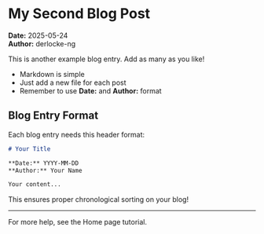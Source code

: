 # My Second Blog Post

**Date:** 2025-05-24  
**Author:** derlocke-ng

This is another example blog entry. Add as many as you like!

- Markdown is simple
- Just add a new file for each post
- Remember to use **Date:** and **Author:** format

## Blog Entry Format

Each blog entry needs this header format:
```markdown
# Your Title

**Date:** YYYY-MM-DD
**Author:** Your Name

Your content...
```

This ensures proper chronological sorting on your blog!

---

For more help, see the Home page tutorial.
